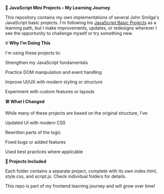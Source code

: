 **🧠 JavaScript Mini Projects – My Learning Journey**

This repository contains my own implementations of several John Smilga's JavaScript basic projects. I'm following his [JavaScript Basic Projects](https://github.com/john-smilga/javascript-basic-projects) as a learning path, but I make improvements, updates, or redesigns wherever I see the opportunity to challenge myself or try something new.

**💡 Why I’m Doing This**

I'm using these projects to:

Strengthen my JavaScript fundamentals

Practice DOM manipulation and event handling

Improve UI/UX with modern styling or structure

Experiment with custom features or layouts

**🛠️ What I Changed**

While many of these projects are based on the original structure, I’ve:

Updated UI with modern CSS

Rewritten parts of the logic

Fixed bugs or added features

Used best practices where applicable

**📁 Projects Included**

Each folder contains a separate project, complete with its own index.html, style.css, and script.js. Check individual folders for details.

This repo is part of my frontend learning journey and will grow over time!
